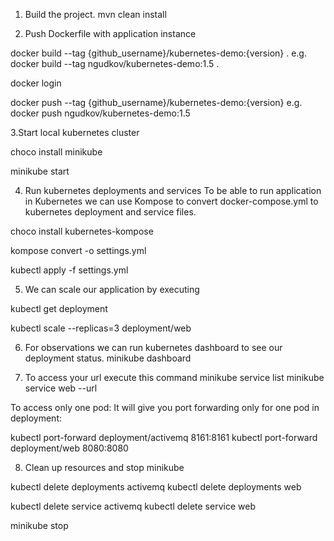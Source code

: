 1. Build the project.
mvn clean install

2. Push Dockerfile with application instance

docker build --tag {github_username}/kubernetes-demo:{version} .
e.g. docker build --tag ngudkov/kubernetes-demo:1.5 . 

docker login
 
docker push --tag {github_username}/kubernetes-demo:{version}
e.g. docker push ngudkov/kubernetes-demo:1.5


3.Start local kubernetes cluster

choco install minikube

minikube start

4. Run kubernetes deployments and services
To be able to run application in Kubernetes we can use Kompose 
to convert docker-compose.yml to kubernetes deployment and service files.

choco install kubernetes-kompose

kompose convert -o settings.yml

kubectl apply -f settings.yml

5. We can scale our application by executing

kubectl get deployment

kubectl scale --replicas=3 deployment/web

6. For observations we can run kubernetes dashboard to see our deployment status.
minikube dashboard


7. To access your url execute this command
minikube service list
minikube service web --url

To access only one pod:
It will give you port forwarding only for one pod in deployment:

kubectl port-forward deployment/activemq 8161:8161
kubectl port-forward deployment/web 8080:8080


8. Clean up resources and stop minikube

kubectl delete deployments activemq
kubectl delete deployments web

kubectl delete service activemq
kubectl delete service web

minikube stop

